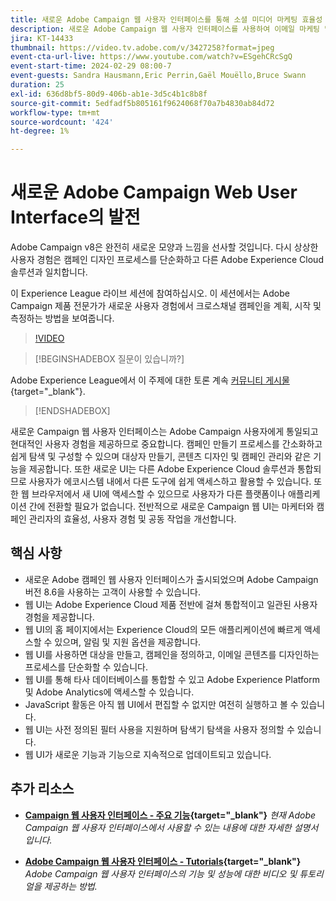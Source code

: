 ```yaml
---
title: 새로운 Adobe Campaign 웹 사용자 인터페이스를 통해 소셜 미디어 마케팅 효율성 향상
description: 새로운 Adobe Campaign 웹 사용자 인터페이스를 사용하여 이메일 마케팅 및 소셜 미디어 마케팅을 포함한 크로스 채널 마케팅 전략을 계획, 시작 및 측정할 때 보다 효율적으로 사용하는 방법을 알아봅니다.
jira: KT-14433
thumbnail: https://video.tv.adobe.com/v/3427258?format=jpeg
event-cta-url-live: https://www.youtube.com/watch?v=ESgehCRcSgQ
event-start-time: 2024-02-29 08:00-7
event-guests: Sandra Hausmann,Eric Perrin,Gaël Mouëllo,Bruce Swann
duration: 25
exl-id: 636d8bf5-80d9-406b-ab1e-3d5c4b1c8b8f
source-git-commit: 5edfadf5b805161f9624068f70a7b4830ab84d72
workflow-type: tm+mt
source-wordcount: '424'
ht-degree: 1%

---
```


# 새로운 Adobe Campaign Web User Interface의 발전

Adobe Campaign v8은 완전히 새로운 모양과 느낌을 선사할 것입니다. 다시 상상한 사용자 경험은 캠페인 디자인 프로세스를 단순화하고 다른 Adobe Experience Cloud 솔루션과 일치합니다.

이 Experience League 라이브 세션에 참여하십시오. 이 세션에서는 Adobe Campaign 제품 전문가가 새로운 사용자 경험에서 크로스채널 캠페인을 계획, 시작 및 측정하는 방법을 보여줍니다.

>[!VIDEO](https://video.tv.adobe.com/v/3427258/?quality=12&learn=on)

>[!BEGINSHADEBOX 질문이 있습니까?]

Adobe Experience League에서 이 주제에 대한 토론 계속 [커뮤니티 게시물](https://experienceleaguecommunities.adobe.com/t5/adobe-campaign-classic/experience-league-live-post-session-discussion-leaping-ahead/m-p/656893#M2671){target="_blank"}.

>[!ENDSHADEBOX]

새로운 Campaign 웹 사용자 인터페이스는 Adobe Campaign 사용자에게 통일되고 현대적인 사용자 경험을 제공하므로 중요합니다. 캠페인 만들기 프로세스를 간소화하고 쉽게 탐색 및 구성할 수 있으며 대상자 만들기, 콘텐츠 디자인 및 캠페인 관리와 같은 기능을 제공합니다. 또한 새로운 UI는 다른 Adobe Experience Cloud 솔루션과 통합되므로 사용자가 에코시스템 내에서 다른 도구에 쉽게 액세스하고 활용할 수 있습니다. 또한 웹 브라우저에서 새 UI에 액세스할 수 있으므로 사용자가 다른 플랫폼이나 애플리케이션 간에 전환할 필요가 없습니다. 전반적으로 새로운 Campaign 웹 UI는 마케터와 캠페인 관리자의 효율성, 사용자 경험 및 공동 작업을 개선합니다.

## 핵심 사항

* 새로운 Adobe 캠페인 웹 사용자 인터페이스가 출시되었으며 Adobe Campaign 버전 8.6을 사용하는 고객이 사용할 수 있습니다.
* 웹 UI는 Adobe Experience Cloud 제품 전반에 걸쳐 통합적이고 일관된 사용자 경험을 제공합니다.
* 웹 UI의 홈 페이지에서는 Experience Cloud의 모든 애플리케이션에 빠르게 액세스할 수 있으며, 알림 및 지원 옵션을 제공합니다.
* 웹 UI를 사용하면 대상을 만들고, 캠페인을 정의하고, 이메일 콘텐츠를 디자인하는 프로세스를 단순화할 수 있습니다.
* 웹 UI를 통해 타사 데이터베이스를 통합할 수 있고 Adobe Experience Platform 및 Adobe Analytics에 액세스할 수 있습니다.
* JavaScript 활동은 아직 웹 UI에서 편집할 수 없지만 여전히 실행하고 볼 수 있습니다.
* 웹 UI는 사전 정의된 필터 사용을 지원하며 탐색기 탐색을 사용자 정의할 수 있습니다.
* 웹 UI가 새로운 기능과 기능으로 지속적으로 업데이트되고 있습니다.


## 추가 리소스

* **[Campaign 웹 사용자 인터페이스 - 주요 기능](https://experienceleague.adobe.com/docs/campaign-web/v8/whats-new.html?lang=ko-KR){target="_blank"}**
  *현재 Adobe Campaign 웹 사용자 인터페이스에서 사용할 수 있는 내용에 대한 자세한 설명서입니다.*

* **[Adobe Campaign 웹 사용자 인터페이스 - Tutorials](https://experienceleague.adobe.com/docs/campaign-web-learn/tutorials/overview.html?lang=en){target="_blank"}**
  *Adobe Campaign 웹 사용자 인터페이스의 기능 및 성능에 대한 비디오 및 튜토리얼을 제공하는 방법.*
